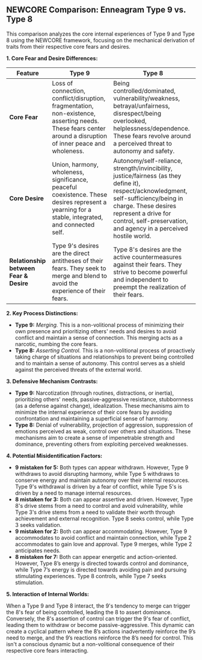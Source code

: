 ## NEWCORE Comparison: Enneagram Type 9 vs. Type 8

This comparison analyzes the core internal experiences of Type 9 and Type 8 using the NEWCORE framework, focusing on the mechanical derivation of traits from their respective core fears and desires.

**1. Core Fear and Desire Differences:**

| Feature | Type 9 | Type 8 |
|---|---|---|
| **Core Fear** | Loss of connection, conflict/disruption, fragmentation, non-existence, asserting needs.  These fears center around a disruption of inner peace and wholeness. | Being controlled/dominated, vulnerability/weakness, betrayal/unfairness, disrespect/being overlooked, helplessness/dependence. These fears revolve around a perceived threat to autonomy and safety. |
| **Core Desire** | Union, harmony, wholeness, significance, peaceful coexistence.  These desires represent a yearning for a stable, integrated, and connected self. | Autonomy/self-reliance, strength/invincibility, justice/fairness (as they define it), respect/acknowledgment, self-sufficiency/being in charge. These desires represent a drive for control, self-preservation, and agency in a perceived hostile world. |
| **Relationship between Fear & Desire** | Type 9's desires are the direct antitheses of their fears. They seek to merge and blend to avoid the experience of their fears. | Type 8's desires are the active countermeasures against their fears. They strive to become powerful and independent to preempt the realization of their fears. |

**2. Key Process Distinctions:**

* **Type 9:** *Merging.*  This is a non-volitional process of minimizing their own presence and prioritizing others' needs and desires to avoid conflict and maintain a sense of connection. This merging acts as a narcotic, numbing the core fears.
* **Type 8:** *Asserting Control.* This is a non-volitional process of proactively taking charge of situations and relationships to prevent being controlled and to maintain a sense of autonomy. This control serves as a shield against the perceived threats of the external world.

**3. Defensive Mechanism Contrasts:**

* **Type 9:** Narcotization (through routines, distractions, or inertia), prioritizing others' needs, passive-aggressive resistance, stubbornness (as a defense against change), idealization. These mechanisms aim to minimize the internal experience of their core fears by avoiding confrontation and maintaining a superficial sense of harmony.
* **Type 8:** Denial of vulnerability, projection of aggression, suppression of emotions perceived as weak, control over others and situations. These mechanisms aim to create a sense of impenetrable strength and dominance, preventing others from exploiting perceived weaknesses.

**4. Potential Misidentification Factors:**

* **9 mistaken for 5:** Both types can appear withdrawn. However, Type 9 withdraws to avoid disrupting harmony, while Type 5 withdraws to conserve energy and maintain autonomy over their internal resources.  Type 9's withdrawal is driven by a fear of conflict, while Type 5's is driven by a need to manage internal resources.
* **8 mistaken for 3:** Both can appear assertive and driven. However, Type 8's drive stems from a need to control and avoid vulnerability, while Type 3's drive stems from a need to validate their worth through achievement and external recognition.  Type 8 seeks control, while Type 3 seeks validation.
* **9 mistaken for 2:** Both can appear accommodating. However, Type 9 accommodates to avoid conflict and maintain connection, while Type 2 accommodates to gain love and approval. Type 9 merges, while Type 2 anticipates needs.
* **8 mistaken for 7:** Both can appear energetic and action-oriented. However, Type 8’s energy is directed towards control and dominance, while Type 7’s energy is directed towards avoiding pain and pursuing stimulating experiences. Type 8 controls, while Type 7 seeks stimulation.

**5. Interaction of Internal Worlds:**

When a Type 9 and Type 8 interact, the 9's tendency to merge can trigger the 8's fear of being controlled, leading the 8 to assert dominance.  Conversely, the 8's assertion of control can trigger the 9's fear of conflict, leading them to withdraw or become passive-aggressive. This dynamic can create a cyclical pattern where the 8’s actions inadvertently reinforce the 9’s need to merge, and the 9’s reactions reinforce the 8’s need for control.  This isn't a conscious dynamic but a non-volitional consequence of their respective core fears interacting.
